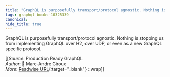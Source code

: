 ```yaml
---
title: "GraphQL is purposefully transport/protocol agnostic. Nothing is stopping us from ..."
tags: graphql books-10325339
canonical: 
hide_title: true
---
```


GraphQL is purposefully transport/protocol agnostic. Nothing is stopping us from implementing GraphQL over H2, over UDP, or even as a new GraphQL specific protocol.


[[_Source_: Production Ready GraphQL<br>
_Author_: 📕 Marc-Andre Giroux<br>
_More_: [Readwise URL](https://readwise.io/open/210672391){:target="_blank"}
::wrap]]